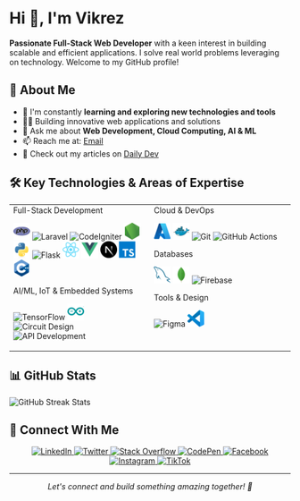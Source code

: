 # Hi 👋, I'm Vikrez

<!--<p align="left">
    <img src="https://komarev.com/ghpvc/?username=vikrez22&label=Profile%20views&color=0e75b6&style=flat" alt="Profile Views" />
    <a href="https://twitter.com/vikre_z" target="_blank">
        <img src="https://img.shields.io/twitter/follow/vikre_z?logo=twitter&style=for-the-badge" alt="Follow @vikre_z" />
    </a>
</p>-->

**Passionate Full-Stack Web Developer** with a keen interest in building scalable and efficient applications. I solve real world problems leveraging on technology. Welcome to my GitHub profile!

## 🚀 About Me

- 🌱 I'm constantly **learning and exploring new technologies and tools**
- 👨‍💻 Building innovative web applications and solutions
- 💬 Ask me about **Web Development, Cloud Computing, AI & ML**
- 📫 Reach me at: [Email](mailto:vikrez2021@gmail.com)
- 📝 Check out my articles on [Daily Dev](https://app.daily.dev/vikrez)

## 🛠️ Key Technologies & Areas of Expertise

<table>
<tr>
<td width="50%" valign="top">
Full-Stack Development
<p align="left">
    <img src="https://raw.githubusercontent.com/devicons/devicon/master/icons/php/php-original.svg" alt="PHP" width="30" height="30" />
    <img src="https://laravel.com/img/logomark.min.svg" alt="Laravel" width="30" height="30" />
    <img src="https://cdn.worldvectorlogo.com/logos/codeigniter.svg" alt="CodeIgniter" width="30" height="30" />
    <img src="https://raw.githubusercontent.com/devicons/devicon/master/icons/nodejs/nodejs-original.svg" alt="Node.js" width="30" height="30" />
<!--     <img src="https://www.vectorlogo.zone/logos/expressjs/expressjs-icon.svg" alt="Express.js" width="30" height="30" /> -->
    <img src="https://raw.githubusercontent.com/devicons/devicon/master/icons/python/python-original.svg" alt="Python" width="30" height="30" />
    <img src="https://www.vectorlogo.zone/logos/palletsprojects_flask/palletsprojects_flask-icon.svg" alt="Flask" width="30" height="30" />
    <img src="https://raw.githubusercontent.com/devicons/devicon/master/icons/react/react-original.svg" alt="React.js" width="30" height="30" />
    <img src="https://raw.githubusercontent.com/devicons/devicon/master/icons/vuejs/vuejs-original.svg" alt="Vue.js" width="30" height="30" />
    <img src="https://raw.githubusercontent.com/devicons/devicon/master/icons/nextjs/nextjs-original.svg" alt="Next.js" width="30" height="30" />
    <img src="https://raw.githubusercontent.com/devicons/devicon/master/icons/typescript/typescript-original.svg" alt="TypeScript" width="30" height="30" />
    <img src="https://raw.githubusercontent.com/devicons/devicon/master/icons/cplusplus/cplusplus-original.svg" alt="C++" width="30" height="30" />
</p>
AI/ML, IoT & Embedded Systems
<p align="left">
    <img src="https://www.vectorlogo.zone/logos/tensorflow/tensorflow-icon.svg" alt="TensorFlow" width="30" height="30" />
    <img src="https://raw.githubusercontent.com/devicons/devicon/master/icons/arduino/arduino-original.svg" alt="Arduino" width="30" height="30" />
    <img src="https://cdn.jsdelivr.net/gh/devicons/devicon/icons/raspberrypi/raspberrypi-original.svg" alt="Circuit Design" width="30" height="30" />
    <img src="https://www.vectorlogo.zone/logos/getpostman/getpostman-icon.svg" alt="API Development" width="30" height="30" />
</p>
</td>
<td width="50%" valign="top">
Cloud & DevOps
<p align="left">
    <img src="https://raw.githubusercontent.com/devicons/devicon/master/icons/azure/azure-original.svg" alt="Azure" width="30" height="30" />
    <img src="https://raw.githubusercontent.com/devicons/devicon/master/icons/docker/docker-original.svg" alt="Docker" width="30" height="30" />
    <img src="https://www.vectorlogo.zone/logos/git-scm/git-scm-icon.svg" alt="Git" width="30" height="30" />
    <img src="https://www.vectorlogo.zone/logos/github/github-tile.svg" alt="GitHub Actions" width="30" height="30" />
</p>
Databases
<p align="left">
    <img src="https://raw.githubusercontent.com/devicons/devicon/master/icons/mysql/mysql-original.svg" alt="MySQL" width="30" height="30" />
    <img src="https://raw.githubusercontent.com/devicons/devicon/master/icons/mongodb/mongodb-original.svg" alt="MongoDB" width="30" height="30" />
    <img src="https://www.vectorlogo.zone/logos/firebase/firebase-icon.svg" alt="Firebase" width="30" height="30" />
</p>
Tools & Design
<p align="left">
    <img src="https://www.vectorlogo.zone/logos/figma/figma-icon.svg" alt="Figma" width="30" height="30" />
    <img src="https://raw.githubusercontent.com/devicons/devicon/master/icons/vscode/vscode-original.svg" alt="VS Code" width="30" height="30" />
</p>
</td>
</tr>
</table>

## 📊 GitHub Stats

<div align="left">
    <img src="https://github-readme-streak-stats.herokuapp.com/?user=vikrez22&theme=radical" alt="GitHub Streak Stats" />
</div>

<!--<div align="center">
    <img src="https://github-readme-stats.vercel.app/api/top-langs?username=vikrez22&show_icons=true&locale=en&layout=compact&theme=radical" alt="Top Languages" />
</div>

<div align="center">
    <img src="https://github-profile-summary-cards.vercel.app/api/cards/profile-details?username=vikrez22&theme=radical" alt="GitHub Profile Details" />
</div> -->

## 🤝 Connect With Me

<p align="center">
    <a href="https://linkedin.com/in/vikrez/" target="_blank">
        <img src="https://raw.githubusercontent.com/rahuldkjain/github-profile-readme-generator/master/src/images/icons/Social/linked-in-alt.svg" alt="LinkedIn" height="30" width="40" />
    </a>
    <a href="https://x.com/vikre_z" target="_blank">
        <img src="https://raw.githubusercontent.com/rahuldkjain/github-profile-readme-generator/master/src/images/icons/Social/twitter.svg" alt="Twitter" height="30" width="40" />
    </a>
    <a href="https://stackoverflow.com/users/20241298/vikrez" target="_blank">
        <img src="https://raw.githubusercontent.com/rahuldkjain/github-profile-readme-generator/master/src/images/icons/Social/stack-overflow.svg" alt="Stack Overflow" height="30" width="40" />
    </a>
    <a href="https://codepen.io/victor-jonah" target="_blank">
        <img src="https://raw.githubusercontent.com/rahuldkjain/github-profile-readme-generator/master/src/images/icons/Social/codepen.svg" alt="CodePen" height="30" width="40" />
    </a>
    <a href="https://www.facebook.com/vikteck" target="_blank">
        <img src="https://raw.githubusercontent.com/rahuldkjain/github-profile-readme-generator/master/src/images/icons/Social/facebook.svg" alt="Facebook" height="30" width="40" />
    </a>
    <a href="https://www.instagram.com/vik_rez/" target="_blank">
        <img src="https://raw.githubusercontent.com/rahuldkjain/github-profile-readme-generator/master/src/images/icons/Social/instagram.svg" alt="Instagram" height="30" width="40" />
    </a>
    <a href="https://www.tiktok.com/@vik_rez" target="_blank">
        <img src="https://www.vectorlogo.zone/logos/tiktok/tiktok-icon.svg" alt="TikTok" height="30" width="40" />
    </a>
</p>

---

<p align="center">
    <i>Let's connect and build something amazing together! 🚀</i>
</p>
